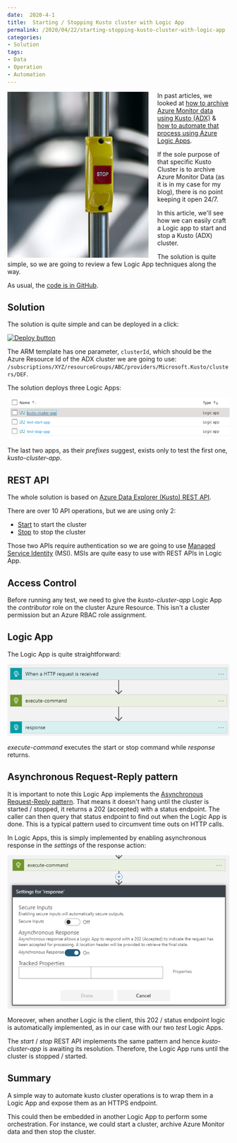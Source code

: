 ```yaml
---
date:  2020-4-1
title:  Starting / Stopping Kusto cluster with Logic App
permalink: /2020/04/22/starting-stopping-kusto-cluster-with-logic-app
categories:
- Solution
tags:
- Data
- Operation
- Automation
---
```

<img style="float:left;padding-right:20px;" title="From pixabay.com" src="/assets/posts/2020/2/starting-stopping-kusto-cluster-with-logic-app/yellow-and-red-stop-button.jpg" />

In past articles, we looked at [how to archive Azure Monitor data using Kusto (ADX)](/2020/04/08/archiving-azure-monitor-data-with-kusto) & [how to automate that process using Azure Logic Apps](/2020/04/15/automating-archiving-azure-monitor-data-with-kusto).

If the sole purpose of that specific Kusto Cluster is to archive Azure Monitor Data (as it is in my case for my blog), there is no point keeping it open 24/7.

In this article, we'll see how we can easily craft a Logic app to start and stop a Kusto (ADX) cluster.

The solution is quite simple, so we are going to review a few Logic App techniques along the way.

As usual, the [code is in GitHub](https://github.com/vplauzon/kusto/tree/master/start-stop-cluster).

## Solution

The solution is quite simple and can be deployed in a click:

[![Deploy button](http://azuredeploy.net/deploybutton.png)](https://portal.azure.com/#create/Microsoft.Template/uri/https%3A%2F%2Fraw.githubusercontent.com%2Fvplauzon%2Fdata-explorer%2Fmaster%2Farchive-monitor%2Fdeploy.json)

The ARM template has one parameter, `clusterId`, which should be the Azure Resource Id of the ADX cluster we are going to use:  `/subscriptions/XYZ/resourceGroups/ABC/providers/Microsoft.Kusto/clusters/DEF`.

The solution deploys three Logic Apps:

![apps](/assets/posts/2020/2/starting-stopping-kusto-cluster-with-logic-app/apps.png)

The last two apps, as their *prefixes* suggest, exists only to test the first one, *kusto-cluster-app*.

## REST API

The whole solution is based on [Azure Data Explorer (Kusto) REST API](https://docs.microsoft.com/en-us/rest/api/azurerekusto/clusters).

There are over 10 API operations, but we are using only 2:

* [Start](https://docs.microsoft.com/en-us/rest/api/azurerekusto/clusters/start) to start the cluster
* [Stop](https://docs.microsoft.com/en-us/rest/api/azurerekusto/clusters/stop) to stop the cluster

Those two APIs require authentication so we are going to use [Managed Service Identity](https://docs.microsoft.com/en-us/azure/active-directory/managed-identities-azure-resources/overview) (MSI).  MSIs are quite easy to use with REST APIs in Logic App.

## Access Control

Before running any test, we need to give the *kusto-cluster-app* Logic App the *contributor* role on the cluster Azure Resource.  This isn't a cluster permission but an Azure RBAC role assignment.

## Logic App

The Logic App is quite straightforward:

![apps](/assets/posts/2020/2/starting-stopping-kusto-cluster-with-logic-app/process.png)

*execute-command* executes the start or stop command while *response* returns.

## Asynchronous Request-Reply pattern

It is important to note this Logic App implements the [Asynchronous Request-Reply pattern](https://docs.microsoft.com/en-us/azure/architecture/patterns/async-request-reply).  That means it doesn't hang until the cluster is started / stopped, it returns a 202 (accepted) with a status endpoint.  The caller can then query that status endpoint to find out when the Logic App is done.  This is a typical pattern used to circumvent time outs on HTTP calls.

In Logic Apps, this is simply implemented by enabling asynchronous response in the *settings* of the response action:

![async](/assets/posts/2020/2/starting-stopping-kusto-cluster-with-logic-app/async.png)

Moreover, when another Logic is the client, this 202 / status endpoint logic is automatically implemented, as in our case with our two *test* Logic Apps.

The *start* / *stop* REST API implements the same pattern and hence *kusto-cluster-app* is awaiting its resolution.  Therefore, the Logic App runs until the cluster is stopped / started.

## Summary

A simple way to automate kusto cluster operations is to wrap them in a Logic App and expose them as an HTTPS endpoint.

This could then be embedded in another Logic App to perform some orchestration.  For instance, we could start a cluster, archive Azure Monitor data and then stop the cluster.
